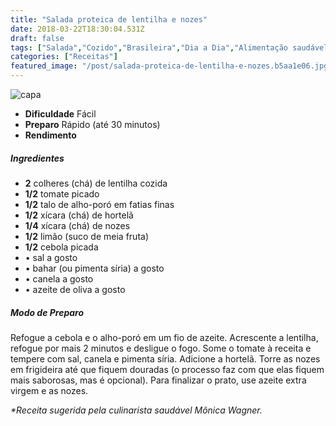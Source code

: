 ```yaml
---
title: "Salada proteica de lentilha e nozes"
date: 2018-03-22T18:30:04.531Z
draft: false
tags: ["Salada","Cozido","Brasileira","Dia a Dia","Alimentação saudável","Pratos leves - Saladas"]
categories: ["Receitas"]
featured_image: "/post/salada-proteica-de-lentilha-e-nozes.b5aa1e06.jpg"
---
```


![capa](/post/salada-proteica-de-lentilha-e-nozes.b5aa1e06.jpg)

*   **Dificuldade** Fácil
*   **Preparo** Rápido (até 30 minutos)
*   **Rendimento**

##### Ingredientes

*   **2** colheres (chá) de lentilha cozida
*   **1/2** tomate picado
*   **1/2** talo de alho-poró em fatias finas
*   **1/2** xícara (chá) de hortelã
*   **1/4** xícara (chá) de nozes
*   **1/2** limão (suco de meia fruta)
*   **1/2** cebola picada
*   • sal a gosto
*   • bahar (ou pimenta síria) a gosto
*   • canela a gosto
*   • azeite de oliva a gosto

##### Modo de Preparo

Refogue a cebola e o alho-poró em um fio de azeite. Acrescente a lentilha, refogue por mais 2 minutos e desligue o fogo. Some o tomate à receita e tempere com sal, canela e pimenta síria. Adicione a hortelã. Torre as nozes em frigideira até que fiquem douradas (o processo faz com que elas fiquem mais saborosas, mas é opcional). Para finalizar o prato, use azeite extra virgem e as nozes.

_*Receita sugerida pela culinarista saudável Mônica Wagner._
